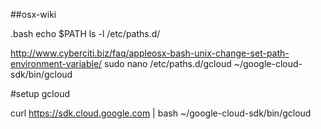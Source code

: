 ##osx-wiki

.bash
echo $PATH
ls -l /etc/paths.d/

http://www.cyberciti.biz/faq/appleosx-bash-unix-change-set-path-environment-variable/
sudo nano /etc/paths.d/gcloud
~/google-cloud-sdk/bin/gcloud

#setup gcloud

curl https://sdk.cloud.google.com | bash
~/google-cloud-sdk/bin/gcloud
